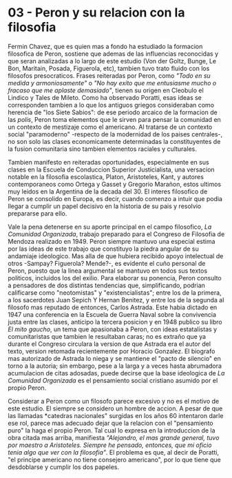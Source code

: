 # 03 - Peron y su relacion con la filosofia

Fermin Chavez, que es quien mas a fondo ha estudiado la formacion filosofica de Peron, sostiene que ademas de las influencias reconocidas y que seran analizadas a lo largo de este estudio
(Von der Goltz, Bunge, Le Bon, Maritain, Posada, Figuerola, etc), tambien tuvo trato fluido con los filosofos presocraticos. Frases reiteradas por Peron, como *"Todo en su medida y armoniosamente"* o
*"No hay exito que me entusiasme mucho o fracaso que me aplaste demasiado"*, tienen su origen en Cleobulo el Lindico y Tales de Mileto. Como ha observado Poratti, esas ideas se corresponden tambien
a lo que los antiguos griegos consideraban como herencia de "los Siete Sabios": de ese periodo arcaico de la formacion de las *polis*, Peron toma elementos que le sirven para pensar la comunidad
en un contexto de mestizaje como el americano. Al tratarse de un contexto social "paramoderno" -respecto de la modernidad de los paises centrales-, no son solo las clases economicamente determinadas
la constituyentes de la fusion comunitaria sino tambien elementos raciales y culturales.

Tambien manifesto en reiteradas oportunidades, especialmente en sus clases en la Escuela de Conduccion Superior Justicialista, una versacion notable en la filosofia escolastica, Platon, Aristoteles,
Kant, y autores contemporaneos como Ortega y Gasset y Gregorio Marañon, estos ultimos muy leidos en la Argentina de la decada del 30. El interes filosofico de Peron se consolido en Europa, es decir,
cuando comenzo a intuir que podia llegar a cumplir un papel decisivo en la historia de su pais y resolvio prepararse para ello.

Vale la pena detenerse en su aporte principal en el campo filosofico, *La Comunidad Organizada*, trabajo preparado para el Congreso de Filosofia de Mendoza realizado en 1949. 
Peron siempre mantuvo  una especial estima por las ideas de este trabajo que constituyo la piedra angular de su andamiaje ideologico. Mas alla de que hubiera recibido apoyo intelectual de otros
-Sampay? Figuerola? Mende?-, es evidente el cuño personal de Peron, puesto que la linea argumental se mantuvo en todos sus textos politicos, incluidos los del exilio. Para elaborar su ponencia,
Peron consulto a pensadores de dos distintas tendencias que, simplificando, podrian calificarse como "neotomistas" y "existencialistas"; entre los de la primera, a los sacerdotes Juan Sepich
Y Hernan Benitez, y entre los de la segunda al filosofo mas reputado de entonces, Carlos Astrada.
Este habia dictado en 1947 una conferencia en la Escuela de Guerra Naval sobre la convivencia justa entre las clases, anticipo la tercera posicion y en 1948 publico su libro *El mito gaucho*, 
un tema que apasionaba a Peron, con ideas estatalistas y comunitaristas que tambien le resultaban caras; no es extraño que ya durante el Congreso circulara la version de que Astrada era el autor
del texto, version retomada recientemente por Horacio Gonzalez. 
El biografo mas autorizado de Astrada lo niega y se mantiene el "pacto de silencio" en torno a la autoria; sin embargo, pese a la larga y a veces hasta abrumadora acumulacion de citas adosadas,
puede decirse que la base ideologica de *La Comunidad Organizada* es el pensamiento social cristiano asumido por el propio Peron.

Considerar a Peron como un filosofo parece excesivo y no es el motivo de este estudio.
El siempre se considero un hombre de accion.
A pesar de que las llamadas *catedras nacionales" surgidas en los años 60 intentaron darle ese rol, parece mas adecuado dejar que la relacion con el "pensamiento puro" la haga el propio Peron.
Tal cual lo expresa en la introduccion de la obra citada mas arriba, manifiesta *"Alejandro, el mas grande general, tuvo por maestro a Aristoteles. Siempre he pensado, entonces, que mi oficio
tenia algo que ver con la filosofia"*. El problema es que, al decir de Poratti, "el principe americano no tiene consejero americano", por lo que tiene que desdoblarse y cumplir los dos papeles.
